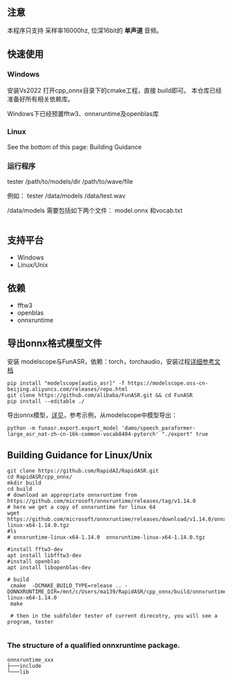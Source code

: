 

## 注意
本程序只支持 采样率16000hz, 位深16bit的 **单声道** 音频。

## 快速使用

### Windows
 
 安装Vs2022 打开cpp_onnx目录下的cmake工程，直接 build即可。 本仓库已经准备好所有相关依赖库。
 
 Windows下已经预置fftw3、onnxruntime及openblas库


### Linux
See the bottom of this page: Building Guidance





###  运行程序

tester  /path/to/models/dir /path/to/wave/file

 例如： tester /data/models  /data/test.wav

/data/models 需要包括如下两个文件： model.onnx 和vocab.txt

```

```
## 支持平台

- Windows
- Linux/Unix

## 依赖
- fftw3
- openblas
- onnxruntime


## 导出onnx格式模型文件
安装 modelscope与FunASR，依赖：torch，torchaudio，安装过程[详细参考文档](https://github.com/alibaba-damo-academy/FunASR/wiki)
```shell
pip install "modelscope[audio_asr]" -f https://modelscope.oss-cn-beijing.aliyuncs.com/releases/repo.html
git clone https://github.com/alibaba/FunASR.git && cd FunASR
pip install --editable ./
```
导出onnx模型，[详见](https://github.com/alibaba-damo-academy/FunASR/tree/main/funasr/export)，参考示例，从modelscope中模型导出：

```
python -m funasr.export.export_model 'damo/speech_paraformer-large_asr_nat-zh-cn-16k-common-vocab8404-pytorch' "./export" true
```

## Building Guidance for Linux/Unix

```
git clone https://github.com/RapidAI/RapidASR.git
cd RapidASR/cpp_onnx/
mkdir build
cd build
# download an appropriate onnxruntime from https://github.com/microsoft/onnxruntime/releases/tag/v1.14.0
# here we get a copy of onnxruntime for linux 64
wget https://github.com/microsoft/onnxruntime/releases/download/v1.14.0/onnxruntime-linux-x64-1.14.0.tgz
#ls 
# onnxruntime-linux-x64-1.14.0  onnxruntime-linux-x64-1.14.0.tgz

#install fftw3-dev
apt install libfftw3-dev
#install openblas
apt install libopenblas-dev

# build 
 cmake  -DCMAKE_BUILD_TYPE=release .. -DONNXRUNTIME_DIR=/mnt/c/Users/ma139/RapidASR/cpp_onnx/build/onnxruntime-linux-x64-1.14.0
 make
 
 # then in the subfolder tester of current direcotry, you will see a program, tester
 

````

### The structure of a qualified onnxruntime package.
```
onnxruntime_xxx
├───include
└───lib
```

